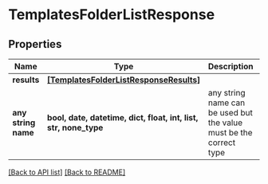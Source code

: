 # TemplatesFolderListResponse


## Properties
Name | Type | Description | Notes
------------ | ------------- | ------------- | -------------
**results** | [**[TemplatesFolderListResponseResults]**](TemplatesFolderListResponseResults.md) |  | [optional] 
**any string name** | **bool, date, datetime, dict, float, int, list, str, none_type** | any string name can be used but the value must be the correct type | [optional]

[[Back to API list]](../README.md#documentation-for-api-endpoints) [[Back to README]](../README.md)


